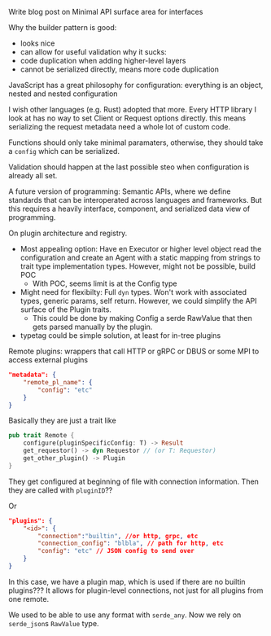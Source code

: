 

Write blog post on Minimal API surface area for interfaces


Why the builder pattern is good:
- looks nice
- can allow for useful validation
why it sucks:
- code duplication when adding higher-level layers
- cannot be serialized directly, means more code duplication

JavaScript has a great philosophy for configuration: everything is an object, nested and nested configuration

I wish other languages (e.g. Rust) adopted that more. Every HTTP library I look at has no way to set Client or Request options directly. this means serializing the request metadata need a whole lot of custom code.

Functions should only take minimal paramaters, otherwise, they should take a `config` which can be serialized.

Validation should happen at the last possible steo when configuration is already all set.


A future version of programming: Semantic APIs, where we define standards that can be interoperated across languages and frameworks. But this requires a heavily interface, component, and serialized data view of programming.

On plugin architecture and registry.

- Most appealing option: Have en Executor or higher level object read the configuration and create an Agent with a static mapping from strings to trait type implementation types. However, might not be possible, build POC
  - With POC, seems limit is at the Config type
- Might need for flexibilty: Full `dyn` types. Won't work with associated types, generic params, self return. However, we could simplify the API surface of the Plugin traits.
  - This could be done by making Config a serde RawValue that then gets parsed manually by the plugin.
- typetag could be simple solution, at least for in-tree plugins

Remote plugins: wrappers that call HTTP or gRPC or DBUS or some MPI to access external plugins

```json
"metadata": {
    "remote_pl_name": {
        "config": "etc"
    }
}
```

Basically they are just a trait like
```rust
pub trait Remote {
    configure(pluginSpecificConfig: T) -> Result
    get_requestor() -> dyn Requestor // (or T: Requestor)
    get_other_plugin() -> Plugin
}
```

They get configured at beginning of file with connection information. Then they are called with `pluginID`??

Or


```json
"plugins": {
    "<id>": {
        "connection":"builtin", //or http, grpc, etc
        "connection_config": "blbla", // path for http, etc
        "config": "etc" // JSON config to send over
    }
}
```

In this case, we have a plugin map, which is used if there are no builtin plugins???
It allows for plugin-level connections, not just for all plugins from one remote.

We used to be able to use any format with `serde_any`. Now we rely on `serde_json`s `RawValue` type.